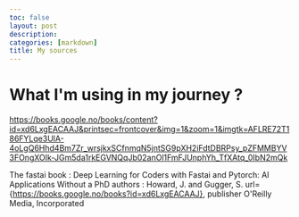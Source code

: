 ```yaml
---
toc: false
layout: post
description: 
categories: [markdown]
title: My sources
---
```

# What I'm using in my journey ?

https://books.google.no/books/content?id=xd6LxgEACAAJ&printsec=frontcover&img=1&zoom=1&imgtk=AFLRE72T186FYLqe3UlA-4oLgQ6Hhd4Bm7Zr_wrsjkxSCfnmqN5jntSG9pXH2iFdtDBRPsy_pZFMMBYV3FOngXOIk-JGm5da1rkEGVNQqJb02anOl1FmFJUnphYh_TfXAtq_0IbN2mQk

The fastai book : Deep Learning for Coders with Fastai and Pytorch: AI Applications Without a PhD
authors : Howard, J. and Gugger, S.
url={https://books.google.no/books?id=xd6LxgEACAAJ},
publisher O'Reilly Media, Incorporated

